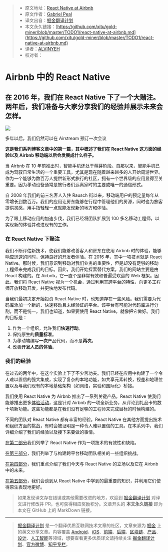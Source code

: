 > * 原文地址：[React Native at Airbnb](https://medium.com/airbnb-engineering/react-native-at-airbnb-f95aa460be1c)
> * 原文作者：[Gabriel Peal](https://medium.com/@gpeal?source=post_header_lockup)
> * 译文出自：[掘金翻译计划](https://github.com/xitu/gold-miner)
> * 本文永久链接：[https://github.com/xitu/gold-miner/blob/master/TODO1/react-native-at-airbnb.md](https://github.com/xitu/gold-miner/blob/master/TODO1/react-native-at-airbnb.md)
> * 译者：[ALVINYEH](https://github.com/ALVINYEH)
> * 校对者：

# Airbnb 中的 React Native

## 在 2016 年，我们在 React Native 下了一个大赌注。两年后，我们准备与大家分享我们的经验并展示未来会怎样。

![](https://cdn-images-1.medium.com/max/2000/1*P9Kc_EWojKpqfc1-_AhnSg.jpeg)

多年以后，我们仍然可以在 Airstream 预订一次会议

**这是我们系列博客文章中的第一篇，其中概述了我们在 React Native 这方面的经验以及 Airbnb 移动端以后会发展成什么样子。**

当 Airbnb 在 10 年前推出时，智能手机还处于萌芽阶段。自那以来，智能手机已成为驾驭日常生活的一个重要工具，尤其是现在随着越来越多的人开始周游世界。作为一个能够为数百万人提供新形式旅行的社区，拥有一个世界级的应用显得至关重要。因为移动设备通常是旅行者们远离家时的主要或唯一的通信形式。

自 2008 年我们的前三名客人入住 Rausch 街以来，移动端用户的预定量每年从零增长到数百万。我们的应用让房东能够在行程中管理他们的房源，同时也为旅客提供灵感，用手指轻轻一点就能发现新的地方和体验。

为了跟上移动应用的加速步伐，我们已经将团队扩展到 100 多名移动工程师，以实现新的体验并改进现有的工作。

### 在 React Native 下赌注

我们不断评估新技术，使我们能够改善客人和房东在使用 Airbnb 时的体验，能够响应迅速的同时，保持良好的开发者体验。在 2016 年，其中一项技术就是 React Native。那时候，我们意识到移动对我们业务的重要性，但是却没有足够的移动工程师来完成我们的目标。因此，我们开始探索替代方案。我们的网站主要是由 React 构建的。在 Airbnb，它一直个是非常有效和普遍受欢迎的 Web 框架。因此，我们将 React Native 视为一个机会，通过利用其跨平台的特性，向更多工程师开放移动开发，并更快地发布代码。

当我们最初决定开始投资 React Native 时，也知道存在一些风险。我们需要为代码库添加一个新的、快速移动且未经验证的平台。该平台有可能对代码库进行分割，而不是统一。我们也知道，如果要使用 React Native，就像把它做好。我们的目标是：

1.  作为一个组织，允许我们**快速行动**。
2.  保持原生的**质量标准**。
3.  为移动端编写**一次**产品代码，而不是**两次**。
4.  改善**开发人员的体验**。

### 我们的经验

在过去的两年中，在这个实验上下了不少苦功夫。我们已经在应用中构建了一个令人难以置信的强大集成，实现了复杂的本地功能，如共享元素转换，视差和地理位置以及与我们现有的本地基础架构（如网络，实验和国际化）桥接。

我们使用 React Native 为 Airbnb 推出了一系列关键产品。React Native 使我们能够推出更多[体验活动](https://www.airbnb.com/s/experiences)，这是针对 Airbnb 的一项全新业务，从评论到礼品卡的数十项新功能。这些功能都是在我们没有足够的工程师来完成目标的时候构建的。

不同的团队对 React Native 都有丰富的经验。React Native 在其他方面提出技术和组织方面的挑战，有时会被证明是一种令人难以置信的工具。在本系列中，我们详细介绍了我们的经验以及接下来要做的事情。

[在第二部分](https://medium.com/airbnb-engineering/react-native-at-airbnb-the-technology-dafd0b43838)我们列举了 React Native 作为一项技术的有效性和缺陷。

[在第三部分](https://medium.com/airbnb-engineering/building-a-cross-platform-mobile-team-3e1837b40a88)，我们列举了与构建跨平台移动团队相关的一些组织挑战。

[在第四部分](https://medium.com/airbnb-engineering/sunsetting-react-native-1868ba28e30a)，我们重点介绍了我们今天与 React Native 的立场以及它在 Airbnb 中的未来。

[在第五部分](https://medium.com/airbnb-engineering/whats-next-for-mobile-at-airbnb-5e71618576ab)，我们会谈到从 React Native 中学到的最重要的知识，并利用它们使得原生表现地更好。

> 如果发现译文存在错误或其他需要改进的地方，欢迎到 [掘金翻译计划](https://github.com/xitu/gold-miner) 对译文进行修改并 PR，也可获得相应奖励积分。文章开头的 **本文永久链接** 即为本文在 GitHub 上的 MarkDown 链接。


---

> [掘金翻译计划](https://github.com/xitu/gold-miner) 是一个翻译优质互联网技术文章的社区，文章来源为 [掘金](https://juejin.im) 上的英文分享文章。内容覆盖 [Android](https://github.com/xitu/gold-miner#android)、[iOS](https://github.com/xitu/gold-miner#ios)、[前端](https://github.com/xitu/gold-miner#前端)、[后端](https://github.com/xitu/gold-miner#后端)、[区块链](https://github.com/xitu/gold-miner#区块链)、[产品](https://github.com/xitu/gold-miner#产品)、[设计](https://github.com/xitu/gold-miner#设计)、[人工智能](https://github.com/xitu/gold-miner#人工智能)等领域，想要查看更多优质译文请持续关注 [掘金翻译计划](https://github.com/xitu/gold-miner)、[官方微博](http://weibo.com/juejinfanyi)、[知乎专栏](https://zhuanlan.zhihu.com/juejinfanyi)。

